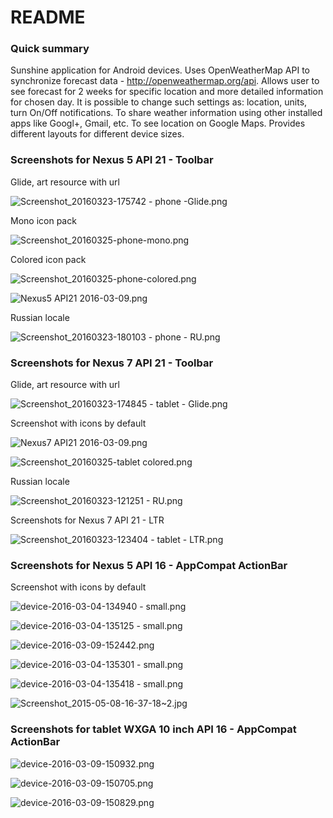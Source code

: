 # README #

### Quick summary ###

Sunshine application for Android devices. 
Uses OpenWeatherMap API to synchronize forecast data - http://openweathermap.org/api. Allows user to see forecast for 2 weeks for specific location and more detailed information for chosen day. 
It is possible to change such settings as: location, units, turn On/Off notifications.
To share weather information using other installed apps like Googl+, Gmail, etc. 
To see location on Google Maps.
Provides different layouts for different device sizes.

### Screenshots for Nexus 5 API 21 - Toolbar ###

Glide, art resource with url

![Screenshot_20160323-175742 - phone -Glide.png](https://bitbucket.org/repo/RjKoox/images/2785426715-Screenshot_20160323-175742%20-%20phone%20-Glide.png)

Mono icon pack 

![Screenshot_20160325-phone-mono.png](https://bitbucket.org/repo/RjKoox/images/2025156016-Screenshot_20160325-phone-mono.png)

Colored icon pack

![Screenshot_20160325-phone-colored.png](https://bitbucket.org/repo/RjKoox/images/2981332205-Screenshot_20160325-phone-colored.png)

![Nexus5 API21 2016-03-09.png](https://bitbucket.org/repo/RjKoox/images/2350990598-Nexus5%20API21%202016-03-09.png)

Russian locale 

![Screenshot_20160323-180103 - phone - RU.png](https://bitbucket.org/repo/RjKoox/images/2133118501-Screenshot_20160323-180103%20-%20phone%20-%20RU.png)

### Screenshots for Nexus 7 API 21 - Toolbar ###

Glide, art resource with url

![Screenshot_20160323-174845 - tablet - Glide.png](https://bitbucket.org/repo/RjKoox/images/465858935-Screenshot_20160323-174845%20-%20tablet%20-%20Glide.png)

Screenshot with icons by default

![Nexus7 API21 2016-03-09.png](https://bitbucket.org/repo/RjKoox/images/285104167-Nexus7%20API21%202016-03-09.png)

![Screenshot_20160325-tablet colored.png](https://bitbucket.org/repo/RjKoox/images/2052390619-Screenshot_20160325-tablet%20colored.png)

Russian locale 

![Screenshot_20160323-121251 - RU.png](https://bitbucket.org/repo/RjKoox/images/1621064626-Screenshot_20160323-121251%20-%20RU.png)

Screenshots for Nexus 7 API 21 - LTR 

![Screenshot_20160323-123404 - tablet - LTR.png](https://bitbucket.org/repo/RjKoox/images/400845444-Screenshot_20160323-123404%20-%20tablet%20-%20LTR.png)

### Screenshots for Nexus 5 API 16 - AppCompat ActionBar ###

Screenshot with icons by default

![device-2016-03-04-134940 - small.png](https://bitbucket.org/repo/RjKoox/images/1093700792-device-2016-03-04-134940%20-%20small.png)

![device-2016-03-04-135125 - small.png](https://bitbucket.org/repo/RjKoox/images/3666479098-device-2016-03-04-135125%20-%20small.png)

![device-2016-03-09-152442.png](https://bitbucket.org/repo/RjKoox/images/3962930995-device-2016-03-09-152442.png)

![device-2016-03-04-135301 - small.png](https://bitbucket.org/repo/RjKoox/images/912781688-device-2016-03-04-135301%20-%20small.png)

![device-2016-03-04-135418 - small.png](https://bitbucket.org/repo/RjKoox/images/584094413-device-2016-03-04-135418%20-%20small.png)

![Screenshot_2015-05-08-16-37-18~2.jpg](https://bitbucket.org/repo/RjKoox/images/3793521772-Screenshot_2015-05-08-16-37-18~2.jpg)

### Screenshots for tablet WXGA 10 inch API 16 - AppCompat ActionBar ###

![device-2016-03-09-150932.png](https://bitbucket.org/repo/RjKoox/images/1912190177-device-2016-03-09-150932.png)

![device-2016-03-09-150705.png](https://bitbucket.org/repo/RjKoox/images/1469568493-device-2016-03-09-150705.png)

![device-2016-03-09-150829.png](https://bitbucket.org/repo/RjKoox/images/1532899468-device-2016-03-09-150829.png)